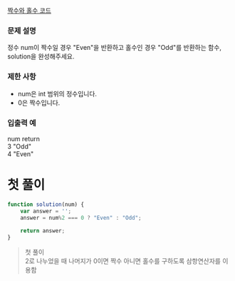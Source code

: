 [짝수와 홀수 코드](../codes/03짝수와홀수.js)  
### 문제 설명
정수 num이 짝수일 경우 "Even"을 반환하고 홀수인 경우 "Odd"를 반환하는 함수, solution을 완성해주세요.  

### 제한 사항  
- num은 int 범위의 정수입니다.
- 0은 짝수입니다.

### 입출력 예  
num	return  
3	"Odd"  
4	"Even"  

# 첫 풀이
```jsx
function solution(num) {
    var answer = '';
    answer = num%2 === 0 ? "Even" : "Odd";   
    
    return answer;
}
```
> 첫 풀이  
> 2로 나누었을 때 나머지가 0이면 짝수 아니면 홀수를 구하도록 삼항연산자를 이용함  